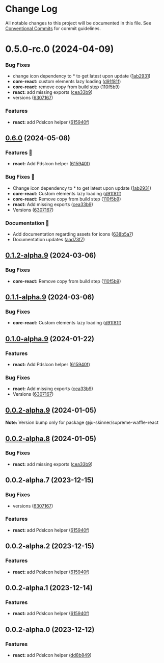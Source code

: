 # Change Log

All notable changes to this project will be documented in this file.
See [Conventional Commits](https://conventionalcommits.org) for commit guidelines.

# 0.5.0-rc.0 (2024-04-09)


### Bug Fixes

* change icon dependency to * to get latest upon update ([1ab2931](https://github.com/ju-Skinner/supreme-waffle/commit/1ab2931e09c3cafb4168c2d2cf34b7cfe3a645fc))
* **core-react:** custom elements lazy loading ([d91f81f](https://github.com/ju-Skinner/supreme-waffle/commit/d91f81f3c0926fbc239c3d1507169917eb1037c3))
* **core-react:** remove copy from build step ([110f5b9](https://github.com/ju-Skinner/supreme-waffle/commit/110f5b96e2900bbfcb94b055f1ebd3d1092f6749))
* **react:** add missing exports ([cea33b9](https://github.com/ju-Skinner/supreme-waffle/commit/cea33b9b360993cafbc8be7cb547e3b2a3338336))
* versions ([6307167](https://github.com/ju-Skinner/supreme-waffle/commit/630716711abf92fcd82bedf94445742512799f57))


### Features

* **react:** add PdsIcon helper ([615940f](https://github.com/ju-Skinner/supreme-waffle/commit/615940f1817d7aa68e6124eae076958c22fe90aa))





## [0.6.0](https://github.com/ju-Skinner/supreme-waffle/compare/sw-react-v0.5.1...sw-react-v0.6.0) (2024-05-08)


### Features 🚀

* **react:** Add PdsIcon helper ([615940f](https://github.com/ju-Skinner/supreme-waffle/commit/615940f1817d7aa68e6124eae076958c22fe90aa))


### Bug Fixes 🐛

* Change icon dependency to * to get latest upon update ([1ab2931](https://github.com/ju-Skinner/supreme-waffle/commit/1ab2931e09c3cafb4168c2d2cf34b7cfe3a645fc))
* **core-react:** Custom elements lazy loading ([d91f81f](https://github.com/ju-Skinner/supreme-waffle/commit/d91f81f3c0926fbc239c3d1507169917eb1037c3))
* **core-react:** Remove copy from build step ([110f5b9](https://github.com/ju-Skinner/supreme-waffle/commit/110f5b96e2900bbfcb94b055f1ebd3d1092f6749))
* **react:** Add missing exports ([cea33b9](https://github.com/ju-Skinner/supreme-waffle/commit/cea33b9b360993cafbc8be7cb547e3b2a3338336))
* Versions ([6307167](https://github.com/ju-Skinner/supreme-waffle/commit/630716711abf92fcd82bedf94445742512799f57))


### Documentation 📄

* Add documentation regarding assets for icons ([638b5a7](https://github.com/ju-Skinner/supreme-waffle/commit/638b5a7687aecef8d5ab6843fe243685bf97b446))
* Documentation updates ([aad73f7](https://github.com/ju-Skinner/supreme-waffle/commit/aad73f78461104b2e06cf3fb452fb8baf6c79852))

## [0.1.2-alpha.9](https://github.com/ju-Skinner/supreme-waffle/compare/supreme-waffle-react-v0.1.1-alpha.9...supreme-waffle-react-v0.1.2-alpha.9) (2024-03-06)


### Bug Fixes

* **core-react:** Remove copy from build step ([110f5b9](https://github.com/ju-Skinner/supreme-waffle/commit/110f5b96e2900bbfcb94b055f1ebd3d1092f6749))

## [0.1.1-alpha.9](https://github.com/ju-Skinner/supreme-waffle/compare/supreme-waffle-react-v0.1.0-alpha.9...supreme-waffle-react-v0.1.1-alpha.9) (2024-03-06)


### Bug Fixes

* **core-react:** Custom elements lazy loading ([d91f81f](https://github.com/ju-Skinner/supreme-waffle/commit/d91f81f3c0926fbc239c3d1507169917eb1037c3))

## [0.1.0-alpha.9](https://github.com/ju-Skinner/supreme-waffle/compare/supreme-waffle-react-v0.0.2-alpha.9...supreme-waffle-react-v0.1.0-alpha.9) (2024-01-22)


### Features

* **react:** Add PdsIcon helper ([615940f](https://github.com/ju-Skinner/supreme-waffle/commit/615940f1817d7aa68e6124eae076958c22fe90aa))


### Bug Fixes

* **react:** Add missing exports ([cea33b9](https://github.com/ju-Skinner/supreme-waffle/commit/cea33b9b360993cafbc8be7cb547e3b2a3338336))
* Versions ([6307167](https://github.com/ju-Skinner/supreme-waffle/commit/630716711abf92fcd82bedf94445742512799f57))

## [0.0.2-alpha.9](https://github.com/ju-Skinner/supreme-waffle/compare/@ju-skinner/supreme-waffle-react@0.0.2-alpha.8...@ju-skinner/supreme-waffle-react@0.0.2-alpha.9) (2024-01-05)

**Note:** Version bump only for package @ju-skinner/supreme-waffle-react





## [0.0.2-alpha.8](https://github.com/ju-Skinner/supreme-waffle/compare/@ju-skinner/supreme-waffle-react@0.0.2-alpha.7...@ju-skinner/supreme-waffle-react@0.0.2-alpha.8) (2024-01-05)


### Bug Fixes

* **react:** add missing exports ([cea33b9](https://github.com/ju-Skinner/supreme-waffle/commit/cea33b9b360993cafbc8be7cb547e3b2a3338336))





## 0.0.2-alpha.7 (2023-12-15)


### Bug Fixes

* versions ([6307167](https://github.com/ju-Skinner/supreme-waffle/commit/630716711abf92fcd82bedf94445742512799f57))


### Features

* **react:** add PdsIcon helper ([615940f](https://github.com/ju-Skinner/supreme-waffle/commit/615940f1817d7aa68e6124eae076958c22fe90aa))





## 0.0.2-alpha.2 (2023-12-15)


### Features

* **react:** add PdsIcon helper ([615940f](https://github.com/ju-Skinner/supreme-waffle/commit/615940f1817d7aa68e6124eae076958c22fe90aa))





## 0.0.2-alpha.1 (2023-12-14)


### Features

* **react:** add PdsIcon helper ([615940f](https://github.com/ju-Skinner/supreme-waffle/commit/615940f1817d7aa68e6124eae076958c22fe90aa))





## 0.0.2-alpha.0 (2023-12-12)


### Features

* **react:** add PdsIcon helper ([dd8b849](https://github.com/ju-Skinner/supreme-waffle/commit/dd8b8495dc928f38ccf790f0763aaa72c2b33ba1))
